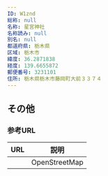 ```yaml
---
ID: W1znd
総称: null
名称: 星宮神社
名称読み: null
別名: null
都道府県: 栃木県
区域: 栃木市
緯度: 36.2871838
経度: 139.6655872
郵便番号: 3231101
住所: 栃木県栃木市藤岡町大前３３７４
---
```


## その他

### 参考URL

| URL | 説明          |
| --- | ------------- |
|     | OpenStreetMap |
